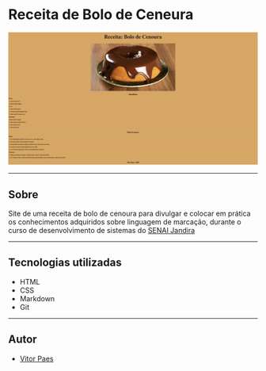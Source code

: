 # Receita de Bolo de Ceneura

![](./img/preview-receita.png)

---

## Sobre
Site de uma receita de bolo de cenoura para divulgar e colocar em prática os conhecimentos adquiridos sobre linguagem de marcação, durante o curso de desenvolvimento de sistemas do [SENAI Jandira](https://sp.senai.br/unidade/jandira/)

---

## Tecnologias utilizadas
- HTML
- CSS
- Markdown
- Git

---

## Autor
- [Vitor Paes](https://www.linkedin.com/in/vitor-paes-166b95295/)